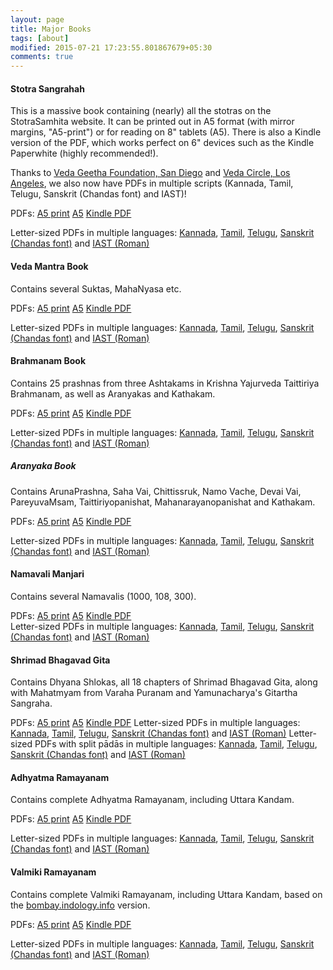 ```yaml
---
layout: page
title: Major Books
tags: [about]
modified: 2015-07-21 17:23:55.801867679+05:30
comments: true
---
```


#### Stotra Sangrahah

This is a massive book containing (nearly) all the stotras on the StotraSamhita website. It can be printed out in A5 format (with mirror margins, "A5-print") or for reading on 8" tablets (A5). There is also a Kindle version of the PDF, which works perfect on 6" devices such as the Kindle Paperwhite (highly recommended!).

Thanks to [Veda Geetha Foundation, San Diego](https://www.vedageethafoundation.org/) and [Veda Circle, Los Angeles](http://veda-circle.org/), we also now have PDFs in multiple scripts (Kannada, Tamil, Telugu, Sanskrit (Chandas font) and IAST)!

PDFs: [A5 print](https://github.com/stotrasamhita/stotra-sangrahah/raw/master/shloka-print.pdf) [A5](https://github.com/stotrasamhita/stotra-sangrahah/raw/master/shloka.pdf) [Kindle PDF](https://github.com/stotrasamhita/stotra-sangrahah/raw/master/shloka-kindle.pdf)

Letter-sized PDFs in multiple languages: [Kannada](https://github.com/stotrasamhita/Transliterated-PDFs/raw/master/PDFs/stotra-sangrahah-Kannada.pdf), [Tamil](https://github.com/stotrasamhita/Transliterated-PDFs/raw/master/PDFs/stotra-sangrahah-Tamil.pdf), [Telugu](https://github.com/stotrasamhita/Transliterated-PDFs/raw/master/PDFs/stotra-sangrahah-Telugu.pdf), [Sanskrit (Chandas font)](https://github.com/stotrasamhita/Transliterated-PDFs/raw/master/PDFs/stotra-sangrahah-Sanskrit.pdf) and [IAST (Roman)](https://github.com/stotrasamhita/Transliterated-PDFs/raw/master/PDFs/stotra-sangrahah-English.pdf)

#### Veda Mantra Book

Contains several Suktas, MahaNyasa etc.

PDFs: [A5 print](https://github.com/stotrasamhita/vedamantra-book/raw/master/vedamantrabook-print.pdf) [A5](https://github.com/stotrasamhita/vedamantra-book/raw/master/vedamantrabook.pdf) [Kindle PDF](https://github.com/stotrasamhita/vedamantra-book/raw/master/vedamantrabook-kindle.pdf)

Letter-sized PDFs in multiple languages: [Kannada](https://github.com/stotrasamhita/Transliterated-PDFs/raw/master/PDFs/Vedamantrabook-Kannada.pdf), [Tamil](https://github.com/stotrasamhita/Transliterated-PDFs/raw/master/PDFs/Vedamantrabook-Tamil.pdf), [Telugu](https://github.com/stotrasamhita/Transliterated-PDFs/raw/master/PDFs/Vedamantrabook-Telugu.pdf), [Sanskrit (Chandas font)](https://github.com/stotrasamhita/Transliterated-PDFs/raw/master/PDFs/Vedamantrabook-Sanskrit.pdf) and [IAST (Roman)](https://github.com/stotrasamhita/Transliterated-PDFs/raw/master/PDFs/Vedamantrabook-English.pdf)

#### Brahmanam Book

Contains 25 prashnas from three Ashtakams in Krishna Yajurveda Taittiriya Brahmanam, as well as Aranyakas and Kathakam.

PDFs: [A5 print](https://github.com/stotrasamhita/vedamantra-book/raw/master/BrahmanamBook-print.pdf) [A5](https://github.com/stotrasamhita/vedamantra-book/raw/master/BrahmanamBook.pdf) [Kindle PDF](https://github.com/stotrasamhita/vedamantra-book/raw/master/BrahmanamBook-kindle.pdf)

Letter-sized PDFs in multiple languages: [Kannada](https://github.com/stotrasamhita/Transliterated-PDFs/raw/master/PDFs/KYV-Taittiriya-Brahmana-Kannada.pdf), [Tamil](https://github.com/stotrasamhita/Transliterated-PDFs/raw/master/PDFs/KYV-Taittiriya-Brahmana-Tamil.pdf), [Telugu](https://github.com/stotrasamhita/Transliterated-PDFs/raw/master/PDFs/KYV-Taittiriya-Brahmana-Telugu.pdf), [Sanskrit (Chandas font)](https://github.com/stotrasamhita/Transliterated-PDFs/raw/master/PDFs/KYV-Taittiriya-Brahmana-Sanskrit.pdf) and [IAST (Roman)](https://github.com/stotrasamhita/Transliterated-PDFs/raw/master/PDFs/KYV-Taittiriya-Brahmana-English.pdf)

##### Aranyaka Book

Contains ArunaPrashna, Saha Vai, Chittissruk, Namo Vache, Devai Vai, PareyuvaMsam, Taittiriyopanishat, Mahanarayanopanishat and Kathakam.

PDFs: [A5 print](https://github.com/stotrasamhita/vedamantra-book/raw/master/AraNyakabook-print.pdf) [A5](https://github.com/stotrasamhita/vedamantra-book/raw/master/AraNyakabook.pdf) [Kindle PDF](https://github.com/stotrasamhita/vedamantra-book/raw/master/AraNyakabook-kindle.pdf)

Letter-sized PDFs in multiple languages: [Kannada](https://github.com/stotrasamhita/Transliterated-PDFs/raw/master/PDFs/KYV-Taittiriya-Aranyaka-Kannada.pdf), [Tamil](https://github.com/stotrasamhita/Transliterated-PDFs/raw/master/PDFs/KYV-Taittiriya-Aranyaka-Tamil.pdf), [Telugu](https://github.com/stotrasamhita/Transliterated-PDFs/raw/master/PDFs/KYV-Taittiriya-Aranyaka-Telugu.pdf), [Sanskrit (Chandas font)](https://github.com/stotrasamhita/Transliterated-PDFs/raw/master/PDFs/KYV-Taittiriya-Aranyaka-Sanskrit.pdf) and [IAST (Roman)](https://github.com/stotrasamhita/Transliterated-PDFs/raw/master/PDFs/KYV-Taittiriya-Aranyaka-English.pdf)

#### Namavali Manjari

Contains several Namavalis (1000, 108, 300).

PDFs: [A5 print](https://github.com/stotrasamhita/namavali-manjari/raw/master/nAmA-print.pdf) [A5](https://github.com/stotrasamhita/namavali-manjari/raw/master/nAmA.pdf)  [Kindle PDF](https://github.com/stotrasamhita/namavali-manjari/raw/master/nAmA-kindle.pdf)  
Letter-sized PDFs in multiple languages: [Kannada](https://github.com/stotrasamhita/Transliterated-PDFs/raw/master/PDFs/Namavali-manjari-Kannada.pdf), [Tamil](https://github.com/stotrasamhita/Transliterated-PDFs/raw/master/PDFs/Namavali-manjari-Tamil.pdf), [Telugu](https://github.com/stotrasamhita/Transliterated-PDFs/raw/master/PDFs/Namavali-manjari-Telugu.pdf), [Sanskrit (Chandas font)](https://github.com/stotrasamhita/Transliterated-PDFs/raw/master/PDFs/Namavali-manjari-Sanskrit.pdf) and [IAST (Roman)](https://github.com/stotrasamhita/Transliterated-PDFs/raw/master/PDFs/Namavali-manjari-English.pdf)


#### Shrimad Bhagavad Gita

Contains Dhyana Shlokas, all 18 chapters of Shrimad Bhagavad Gita, along with Mahatmyam from Varaha Puranam and Yamunacharya's Gitartha Sangraha.

PDFs: [A5 print](https://github.com/stotrasamhita/gita/raw/master/gitabook-print.pdf) [A5](https://github.com/stotrasamhita/gita/raw/master/gitabook.pdf) [Kindle PDF](https://github.com/stotrasamhita/gita/raw/master/gitabook-kindle.pdf)
Letter-sized PDFs in multiple languages: [Kannada](https://github.com/stotrasamhita/Transliterated-PDFs/raw/master/PDFs/BhagavadGita-Kannada.pdf), [Tamil](https://github.com/stotrasamhita/Transliterated-PDFs/raw/master/PDFs/BhagavadGita-Tamil.pdf), [Telugu](https://github.com/stotrasamhita/Transliterated-PDFs/raw/master/PDFs/BhagavadGita-Telugu.pdf), [Sanskrit (Chandas font)](https://github.com/stotrasamhita/Transliterated-PDFs/raw/master/PDFs/BhagavadGita-Sanskrit.pdf) and [IAST (Roman)](https://github.com/stotrasamhita/Transliterated-PDFs/raw/master/PDFs/BhagavadGita-English.pdf)
Letter-sized PDFs with split pādās in multiple languages: [Kannada](https://github.com/stotrasamhita/Transliterated-PDFs/raw/master/PDFs/BhagavadGita-split-Kannada.pdf), [Tamil](https://github.com/stotrasamhita/Transliterated-PDFs/raw/master/PDFs/BhagavadGita-split-Tamil.pdf), [Telugu](https://github.com/stotrasamhita/Transliterated-PDFs/raw/master/PDFs/BhagavadGita-split-Telugu.pdf), [Sanskrit (Chandas font)](https://github.com/stotrasamhita/Transliterated-PDFs/raw/master/PDFs/BhagavadGita-split-Sanskrit.pdf) and [IAST (Roman)](https://github.com/stotrasamhita/Transliterated-PDFs/raw/master/PDFs/BhagavadGita-split-English.pdf)


#### Adhyatma Ramayanam

Contains complete Adhyatma Ramayanam, including Uttara Kandam.

PDFs: [A5 print](https://github.com/stotrasamhita/AdhyatmaRamayanam/raw/master/AdhyatmaRamayanaBook-print.pdf) [A5](https://github.com/stotrasamhita/AdhyatmaRamayanam/raw/master/AdhyatmaRamayanaBook.pdf) [Kindle PDF](https://github.com/stotrasamhita/AdhyatmaRamayanam/raw/master/AdhyatmaRamayanaBook-kindle.pdf)

Letter-sized PDFs in multiple languages: [Kannada](https://github.com/stotrasamhita/Transliterated-PDFs/raw/master/PDFs/AdhyatmaRamayanam-Kannada.pdf), [Tamil](https://github.com/stotrasamhita/Transliterated-PDFs/raw/master/PDFs/AdhyatmaRamayanam-Tamil.pdf), [Telugu](https://github.com/stotrasamhita/Transliterated-PDFs/raw/master/PDFs/AdhyatmaRamayanam-Telugu.pdf), [Sanskrit (Chandas font)](https://github.com/stotrasamhita/Transliterated-PDFs/raw/master/PDFs/AdhyatmaRamayanam-Sanskrit.pdf) and [IAST (Roman)](https://github.com/stotrasamhita/Transliterated-PDFs/raw/master/PDFs/AdhyatmaRamayanam-English.pdf)

#### Valmiki Ramayanam

Contains complete Valmiki Ramayanam, including Uttara Kandam, based on the [bombay.indology.info](http://bombay.indology.info/ramayana/welcome.html) version.

PDFs: [A5 print](https://github.com/stotrasamhita/ValmikiRamayanam/raw/master/ValmikiRamayanaBook-print.pdf) [A5](https://github.com/stotrasamhita/ValmikiRamayanam/raw/master/ValmikiRamayanaBook.pdf) [Kindle PDF](https://github.com/stotrasamhita/ValmikiRamayanam/raw/master/ValmikiRamayanaBook-kindle.pdf)

Letter-sized PDFs in multiple languages: [Kannada](https://github.com/stotrasamhita/Transliterated-PDFs/raw/master/PDFs/ValmikiRamayanam-Kannada.pdf), [Tamil](https://github.com/stotrasamhita/Transliterated-PDFs/raw/master/PDFs/ValmikiRamayanam-Tamil.pdf), [Telugu](https://github.com/stotrasamhita/Transliterated-PDFs/raw/master/PDFs/ValmikiRamayanam-Telugu.pdf), [Sanskrit (Chandas font)](https://github.com/stotrasamhita/Transliterated-PDFs/raw/master/PDFs/ValmikiRamayanam-Sanskrit.pdf) and [IAST (Roman)](https://github.com/stotrasamhita/Transliterated-PDFs/raw/master/PDFs/ValmikiRamayanam-English.pdf)
